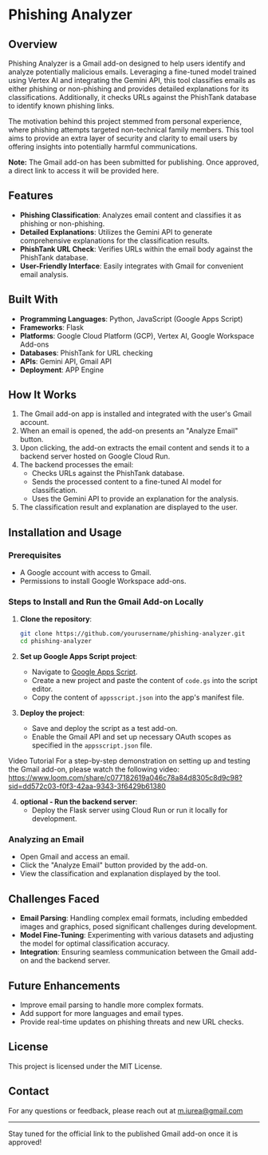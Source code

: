 # Phishing Analyzer 

## Overview
Phishing Analyzer is a Gmail add-on designed to help users identify and analyze potentially malicious emails. Leveraging a fine-tuned model trained using Vertex AI and integrating the Gemini API, this tool classifies emails as either phishing or non-phishing and provides detailed explanations for its classifications. Additionally, it checks URLs against the PhishTank database to identify known phishing links. 

The motivation behind this project stemmed from personal experience, where phishing attempts targeted non-technical family members. This tool aims to provide an extra layer of security and clarity to email users by offering insights into potentially harmful communications.

**Note:** The Gmail add-on has been submitted for publishing. Once approved, a direct link to access it will be provided here.

## Features
- **Phishing Classification**: Analyzes email content and classifies it as phishing or non-phishing.
- **Detailed Explanations**: Utilizes the Gemini API to generate comprehensive explanations for the classification results.
- **PhishTank URL Check**: Verifies URLs within the email body against the PhishTank database.
- **User-Friendly Interface**: Easily integrates with Gmail for convenient email analysis.

## Built With
- **Programming Languages**: Python, JavaScript (Google Apps Script)
- **Frameworks**: Flask
- **Platforms**: Google Cloud Platform (GCP), Vertex AI, Google Workspace Add-ons
- **Databases**: PhishTank for URL checking
- **APIs**: Gemini API, Gmail API
- **Deployment**: APP Engine

## How It Works
1. The Gmail add-on app is installed and integrated with the user's Gmail account.
2. When an email is opened, the add-on presents an "Analyze Email" button.
3. Upon clicking, the add-on extracts the email content and sends it to a backend server hosted on Google Cloud Run.
4. The backend processes the email:
   - Checks URLs against the PhishTank database.
   - Sends the processed content to a fine-tuned AI model for classification.
   - Uses the Gemini API to provide an explanation for the analysis.
5. The classification result and explanation are displayed to the user.

## Installation and Usage
### Prerequisites
- A Google account with access to Gmail.
- Permissions to install Google Workspace add-ons.

### Steps to Install and Run the Gmail Add-on Locally
1. **Clone the repository**:
   ```bash
   git clone https://github.com/yourusername/phishing-analyzer.git
   cd phishing-analyzer
   ```
2. **Set up Google Apps Script project**:
   - Navigate to [Google Apps Script](https://script.google.com/).
   - Create a new project and paste the content of `code.gs` into the script editor.
   - Copy the content of `appsscript.json` into the app's manifest file.
     
3. **Deploy the project**:
   - Save and deploy the script as a test add-on.
   - Enable the Gmail API and set up necessary OAuth scopes as specified in the `appsscript.json` file.
     
 Video Tutorial
For a step-by-step demonstration on setting up and testing the Gmail add-on, please watch the following video:
https://www.loom.com/share/c077182619a046c78a84d8305c8d9c98?sid=dd572c03-f0f3-42aa-9343-3f6429b61380

4. **optional - Run the backend server**:
   - Deploy the Flask server using Cloud Run or run it locally for development.

### Analyzing an Email
- Open Gmail and access an email.
- Click the "Analyze Email" button provided by the add-on.
- View the classification and explanation displayed by the tool.

## Challenges Faced
- **Email Parsing**: Handling complex email formats, including embedded images and graphics, posed significant challenges during development.
- **Model Fine-Tuning**: Experimenting with various datasets and adjusting the model for optimal classification accuracy.
- **Integration**: Ensuring seamless communication between the Gmail add-on and the backend server.

## Future Enhancements
- Improve email parsing to handle more complex formats.
- Add support for more languages and email types.
- Provide real-time updates on phishing threats and new URL checks.

## License
This project is licensed under the MIT License.

## Contact
For any questions or feedback, please reach out at m.iurea@gmail.com

---
Stay tuned for the official link to the published Gmail add-on once it is approved!

